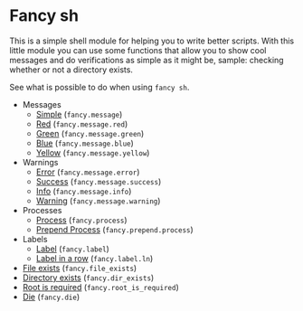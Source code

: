 # Fancy sh

This is a simple shell module for helping you to write better scripts.
With this little module you can use some functions that allow you to show cool messages and do verifications as simple as it might be, sample: checking whether or not a directory exists.

See what is possible to do when using `fancy sh`.

- Messages
    - [Simple]() (`fancy.message`)
    - [Red]() (`fancy.message.red`)
    - [Green]() (`fancy.message.green`)
    - [Blue]() (`fancy.message.blue`)
    - [Yellow]() (`fancy.message.yellow`)
- Warnings
    - [Error]() (`fancy.message.error`)
    - [Success]() (`fancy.message.success`)
    - [Info]() (`fancy.message.info`)
    - [Warning]() (`fancy.message.warning`)
- Processes
    - [Process]() (`fancy.process`)
    - [Prepend Process]() (`fancy.prepend.process`)
- Labels
    - [Label]() (`fancy.label`)
    - [Label in a row]() (`fancy.label.ln`)
- [File exists]() (`fancy.file_exists`)
- [Directory exists]() (`fancy.dir_exists`)
- [Root is required]() (`fancy.root_is_required`)
- [Die]() (`fancy.die`)
